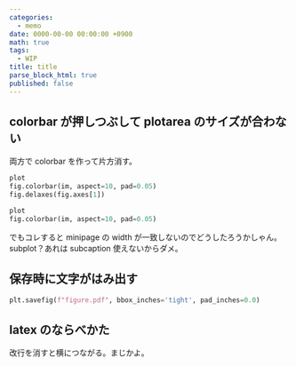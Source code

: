 ```yaml
---
categories:
  - memo
date: 0000-00-00 00:00:00 +0900
math: true
tags:
  - WIP
title: title
parse_block_html: true
published: false
---
```


## colorbar が押しつぶして plotarea のサイズが合わない

両方で colorbar を作って片方消す。

```python
plot
fig.colorbar(im, aspect=10, pad=0.05)
fig.delaxes(fig.axes[1])

plot
fig.colorbar(im, aspect=10, pad=0.05)
```

でもコレすると minipage の width が一致しないのでどうしたろうかしゃん。
subplot？あれは subcaption 使えないからダメ。

## 保存時に文字がはみ出す

```python
plt.savefig(f"figure.pdf", bbox_inches='tight', pad_inches=0.0)
```

## latex のならべかた

改行を消すと横につながる。まじかよ。